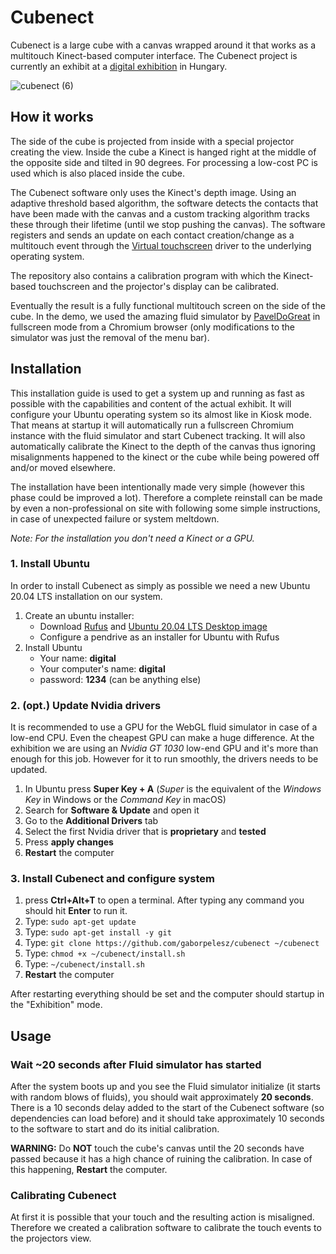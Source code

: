 # Cubenect
Cubenect is a large cube with a canvas wrapped around it that works as a multitouch Kinect-based computer interface. The Cubenect project is currently an exhibit at a [digital exhibition](https://digitaliseromu.hu/) in Hungary.

![cubenect (6)](https://user-images.githubusercontent.com/20257264/110841923-c5d22e00-82a6-11eb-8527-c66b61510058.gif)

## How it works

The side of the cube is projected from inside with a special projector creating the view. Inside the cube a Kinect is hanged right at the middle of the opposite side and tilted in 90 degrees. For processing a low-cost PC is used which is also placed inside the cube.

The Cubenect software only uses the Kinect's depth image. Using an adaptive threshold based algorithm, the software detects the contacts that have been made with the canvas and a custom tracking algorithm tracks these through their lifetime (until we stop pushing the canvas). The software registers and sends an update on each contact creation/change as a multitouch event through the [Virtual touchscreen](https://github.com/vi/virtual_touchscreen) driver to the underlying operating system.

The repository also contains a calibration program with which the Kinect-based touchscreen and the projector's display can be calibrated.

Eventually the result is a fully functional multitouch screen on the side of the cube. In the demo, we used the amazing fluid simulator by [PavelDoGreat](https://github.com/PavelDoGreat/WebGL-Fluid-Simulation) in fullscreen mode from a Chromium browser (only modifications to the simulator was just the removal of the menu bar).


## Installation

This installation guide is used to get a system up and running as fast as possible with the capabilities and content of the actual exhibit. It will configure your Ubuntu operating system so its almost like in Kiosk mode. That means at startup it will automatically run a fullscreen Chromium instance with the fluid simulator and start Cubenect tracking. It will also automatically calibrate the Kinect to the depth of the canvas thus ignoring misalignments happened to the kinect or the cube while being powered off and/or moved elsewhere.

The installation have been intentionally made very simple (however this phase could be improved a lot). Therefore a complete reinstall can be made by even a non-professional on site with following some simple instructions, in case of unexpected failure or system meltdown.

*Note: For the installation you don't need a Kinect or a GPU.*

### 1. Install Ubuntu

In order to install Cubenect as simply as possible we need a new Ubuntu 20.04 LTS installation on our system.

1. Create an ubuntu installer:
    - Download [Rufus](https://rufus.ie) and [Ubuntu 20.04 LTS Desktop image](https://releases.ubuntu.com/20.04/)
    - Configure a pendrive as an installer for Ubuntu with Rufus
2. Install Ubuntu
    - Your name: **digital**
    - Your computer's name: **digital**
    - password: **1234** (can be anything else)

### 2. (opt.) Update Nvidia drivers

It is recommended to use a GPU for the WebGL fluid simulator in case of a low-end CPU. Even the cheapest GPU can make a huge difference. At the exhibition we are using an *Nvidia GT 1030* low-end GPU and it's more than enough for this job. However for it to run smoothly, the drivers needs to be updated.

1. In Ubuntu press **Super Key + A** (*Super* is the equivalent of the *Windows Key* in Windows or the *Command Key* in macOS)
2. Search for **Software & Update** and open it
3. Go to the **Additional Drivers** tab
4. Select the first Nvidia driver that is **proprietary** and **tested**
5. Press **apply changes**
6. **Restart** the computer

### 3. Install Cubenect and configure system

1. press **Ctrl+Alt+T** to open a terminal. After typing any command you should hit **Enter** to run it.
2. Type: `sudo apt-get update`
3. Type: `sudo apt-get install -y git`
4. Type: `git clone https://github.com/gaborpelesz/cubenect ~/cubenect`
5. Type: `chmod +x ~/cubenect/install.sh`
6. Type: `~/cubenect/install.sh`
7. **Restart** the computer

After restarting everything should be set and the computer should startup in the "Exhibition" mode.

## Usage

### Wait ~20 seconds after Fluid simulator has started

After the system boots up and you see the Fluid simulator initialize (it starts with random blows of fluids), you should wait approximately **20 seconds**. There is a 10 seconds delay added to the start of the Cubenect software (so dependencies can load before) and it should take approximately 10 seconds to the software to start and do its initial calibration.

**WARNING:** Do **NOT** touch the cube's canvas until the 20 seconds have passed because it has a high chance of ruining the calibration. In case of this happening, **Restart** the computer.

### Calibrating Cubenect

At first it is possible that your touch and the resulting action is misaligned. Therefore we created a calibration software to calibrate the touch events to the projectors view.
